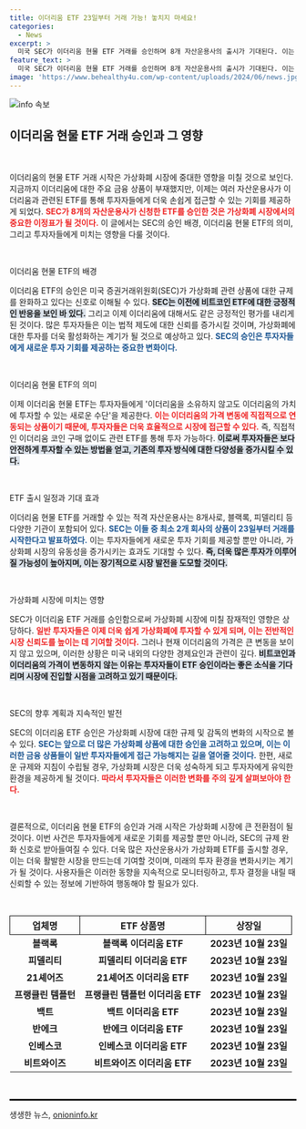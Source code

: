 ```yaml
---
title: 이더리움 ETF 23일부터 거래 가능! 놓치지 마세요!
categories:
  - News
excerpt: >
  미국 SEC가 이더리움 현물 ETF 거래를 승인하며 8개 자산운용사의 출시가 기대된다. 이는 가상화폐 시장의 중요한 전환점으로, 투자자들의 관심이 집중되고 있다. 이더리움 가격은 다소 하락했지만 새로운 기회가 열렸다!
feature_text: >
  미국 SEC가 이더리움 현물 ETF 거래를 승인하며 8개 자산운용사의 출시가 기대된다. 이는 가상화폐 시장의 중요한 전환점으로, 투자자들의 관심이 집중되고 있다. 이더리움 가격은 다소 하락했지만 새로운 기회가 열렸다!
image: 'https://www.behealthy4u.com/wp-content/uploads/2024/06/news.jpg'
---
```


<p><img src="https://www.behealthy4u.com/wp-content/uploads/2024/06/news.jpg" alt="info 속보" /></p>

<h2 data-ke-size="size26">이더리움 현물 ETF 거래 승인과 그 영향</h2>

<p data-ke-size="size16">&nbsp;</p>

<p>이더리움의 현물 ETF 거래 시작은 가상화폐 시장에 중대한 영향을 미칠 것으로 보인다. 지금까지 이더리움에 대한 주요 금융 상품이 부재했지만, 이제는 여러 자산운용사가 이더리움과 관련된 ETF를 통해 투자자들에게 더욱 손쉽게 접근할 수 있는 기회를 제공하게 되었다. <b><span style="color: #ee2323;">SEC가 8개의 자산운용사가 신청한 ETF를 승인한 것은 가상화폐 시장에서의 중요한 이정표가 될 것이다.</span></b> 이 글에서는 SEC의 승인 배경, 이더리움 현물 ETF의 의미, 그리고 투자자들에게 미치는 영향을 다룰 것이다. </p>

<p data-ke-size="size16">&nbsp;</p>

<p>이더리움 현물 ETF의 배경</p>

<p>이더리움 ETF의 승인은 미국 증권거래위원회(SEC)가 가상화폐 관련 상품에 대한 규제를 완화하고 있다는 신호로 이해될 수 있다. <b><span style="background-color: #21538527;">SEC는 이전에 비트코인 ETF에 대한 긍정적인 반응을 보인 바 있다.</span></b> 그리고 이제 이더리움에 대해서도 같은 긍정적인 평가를 내리게 된 것이다. 많은 투자자들은 이는 법적 제도에 대한 신뢰를 증가시킬 것이며, 가상화폐에 대한 투자를 더욱 활성화하는 계기가 될 것으로 예상하고 있다. <b><span style="color: #1a5490;">SEC의 승인은 투자자들에게 새로운 투자 기회를 제공하는 중요한 변화이다.</span></b></p>

<p data-ke-size="size16">&nbsp;</p>

<p>이더리움 현물 ETF의 의미</p>

<p>이제 이더리움 현물 ETF는 투자자들에게 '이더리움을 소유하지 않고도 이더리움의 가치에 투자할 수 있는 새로운 수단'을 제공한다. <b><span style="color: #ee2323;">이는 이더리움의 가격 변동에 직접적으로 연동되는 상품이기 때문에, 투자자들은 더욱 효율적으로 시장에 접근할 수 있다.</span></b> 즉, 직접적인 이더리움 코인 구매 없이도 관련 ETF를 통해 투자 가능하다. <b><span style="background-color: #21538527;">이로써 투자자들은 보다 안전하게 투자할 수 있는 방법을 얻고, 기존의 투자 방식에 대한 다양성을 증가시킬 수 있다.</span></b></p>

<p data-ke-size="size16">&nbsp;</p>

<p>ETF 출시 일정과 기대 효과</p>

<p>이더리움 현물 ETF를 거래할 수 있는 적격 자산운용사는 8개사로, 블랙록, 피델리티 등 다양한 기관이 포함되어 있다. <b><span style="color: #1a5490;">SEC는 이들 중 최소 2개 회사의 상품이 23일부터 거래를 시작한다고 발표하였다.</span></b> 이는 투자자들에게 새로운 투자 기회를 제공할 뿐만 아니라, 가상화폐 시장의 유동성을 증가시키는 효과도 기대할 수 있다. <b><span style="background-color: #21538527;">즉, 더욱 많은 투자가 이루어질 가능성이 높아지며, 이는 장기적으로 시장 발전을 도모할 것이다.</span></b></p>

<p data-ke-size="size16">&nbsp;</p>

<p>가상화폐 시장에 미치는 영향</p>

<p>SEC가 이더리움 ETF 거래를 승인함으로써 가상화폐 시장에 미칠 잠재적인 영향은 상당하다. <b><span style="color: #ee2323;">일반 투자자들은 이제 더욱 쉽게 가상화폐에 투자할 수 있게 되며, 이는 전반적인 시장 신뢰도를 높이는 데 기여할 것이다.</span></b> 그러나 현재 이더리움의 가격은 큰 변동을 보이지 않고 있으며, 이러한 상황은 미국 내외의 다양한 경제요인과 관련이 깊다. <b><span style="background-color: #21538527;">비트코인과 이더리움의 가격이 변동하지 않는 이유는 투자자들이 ETF 승인이라는 좋은 소식을 기다리며 시장에 진입할 시점을 고려하고 있기 때문이다.</span></b></p>

<p data-ke-size="size16">&nbsp;</p>

<p>SEC의 향후 계획과 지속적인 발전</p>

<p>SEC의 이더리움 ETF 승인은 가상화폐 시장에 대한 규제 및 감독의 변화의 시작으로 볼 수 있다. <b><span style="color: #1a5490;">SEC는 앞으로 더 많은 가상화폐 상품에 대한 승인을 고려하고 있으며, 이는 이러한 금융 상품들이 일반 투자자들에게 접근 가능해지는 길을 열어줄 것이다.</span></b> 한편, 새로운 규제와 지침이 수립될 경우, 가상화폐 시장은 더욱 성숙하게 되고 투자자에게 유익한 환경을 제공하게 될 것이다. <b><span style="color: #ee2323;">따라서 투자자들은 이러한 변화를 주의 깊게 살펴보아야 한다.</span></b></p>

<p data-ke-size="size16">&nbsp;</p>

<p>결론적으로, 이더리움 현물 ETF의 승인과 거래 시작은 가상화폐 시장에 큰 전환점이 될 것이다. 이번 사건은 투자자들에게 새로운 기회를 제공할 뿐만 아니라, SEC의 규제 완화 신호로 받아들여질 수 있다. 더욱 많은 자산운용사가 가상화폐 ETF를 출시할 경우, 이는 더욱 활발한 시장을 만드는데 기여할 것이며, 미래의 투자 환경을 변화시키는 계기가 될 것이다. 사용자들은 이러한 동향을 지속적으로 모니터링하고, 투자 결정을 내릴 때 신뢰할 수 있는 정보에 기반하여 행동해야 할 필요가 있다.</p>

<p data-ke-size="size16">&nbsp;</p>

<table style="width:100%; border-collapse:collapse;">
  <tr>
    <th style="text-align: center; border: 1px solid #000000;">업체명</th>
    <th style="text-align: center; border: 1px solid #000000;">ETF 상품명</th>
    <th style="text-align: center; border: 1px solid #000000;">상장일</th>
  </tr>
  <tr>
    <td style="text-align: center; height: 17px;"><b>블랙록</b></td>
    <td style="text-align: center; height: 17px;"><b>블랙록 이더리움 ETF</b></td>
    <td style="text-align: center; height: 17px;"><b>2023년 10월 23일</b></td>
  </tr>
  <tr>
    <td style="text-align: center; height: 17px;"><b>피델리티</b></td>
    <td style="text-align: center; height: 17px;"><b>피델리티 이더리움 ETF</b></td>
    <td style="text-align: center; height: 17px;"><b>2023년 10월 23일</b></td>
  </tr>
  <tr>
    <td style="text-align: center; height: 17px;"><b>21셰어즈</b></td>
    <td style="text-align: center; height: 17px;"><b>21셰어즈 이더리움 ETF</b></td>
    <td style="text-align: center; height: 17px;"><b>2023년 10월 23일</b></td>
  </tr>
  <tr>
    <td style="text-align: center; height: 17px;"><b>프랭클린 템플턴</b></td>
    <td style="text-align: center; height: 17px;"><b>프랭클린 템플턴 이더리움 ETF</b></td>
    <td style="text-align: center; height: 17px;"><b>2023년 10월 23일</b></td>
  </tr>
  <tr>
    <td style="text-align: center; height: 17px;"><b>백트</b></td>
    <td style="text-align: center; height: 17px;"><b>백트 이더리움 ETF</b></td>
    <td style="text-align: center; height: 17px;"><b>2023년 10월 23일</b></td>
  </tr>
  <tr>
    <td style="text-align: center; height: 17px;"><b>반에크</b></td>
    <td style="text-align: center; height: 17px;"><b>반에크 이더리움 ETF</b></td>
    <td style="text-align: center; height: 17px;"><b>2023년 10월 23일</b></td>
  </tr>
  <tr>
    <td style="text-align: center; height: 17px;"><b>인베스코</b></td>
    <td style="text-align: center; height: 17px;"><b>인베스코 이더리움 ETF</b></td>
    <td style="text-align: center; height: 17px;"><b>2023년 10월 23일</b></td>
  </tr>
  <tr>
    <td style="text-align: center; height: 17px;"><b>비트와이즈</b></td>
    <td style="text-align: center; height: 17px;"><b>비트와이즈 이더리움 ETF</b></td>
    <td style="text-align: center; height: 17px;"><b>2023년 10월 23일</b></td>
  </tr>
</table>

<p data-ke-size="size16">&nbsp;</p>

<hr style="border: 1px solid #000000;"/>
생생한 뉴스, <a href="https://onioninfo.kr" rel="dofollow">onioninfo.kr</a>


